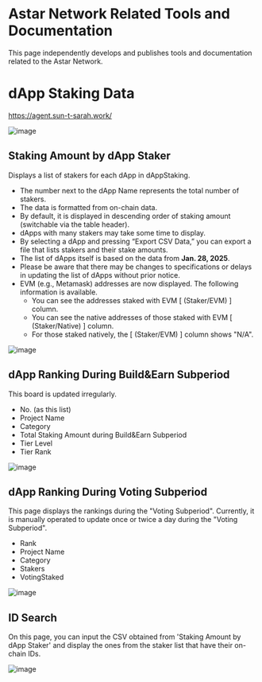 # Astar Network Related Tools and Documentation

This page independently develops and publishes tools and documentation related to the Astar Network.

dApp Staking Data
=============

https://agent.sun-t-sarah.work/

![image](https://github.com/user-attachments/assets/032f077c-0b2f-4313-9522-442c175b27f6)

## Staking Amount by dApp Staker

Displays a list of stakers for each dApp in dAppStaking.

- The number next to the dApp Name represents the total number of stakers.
- The data is formatted from on-chain data.
- By default, it is displayed in descending order of staking amount (switchable via the table header).
- dApps with many stakers may take some time to display.
- By selecting a dApp and pressing “Export CSV Data,” you can export a file that lists stakers and their stake amounts.
- The list of dApps itself is based on the data from **Jan. 28, 2025**.
- Please be aware that there may be changes to specifications or delays in updating the list of dApps without prior notice.
- EVM (e.g., Metamask) addresses are now displayed. The following information is available.
  * You can see the addresses staked with EVM [ (Staker/EVM) ] column.
  * You can see the native addresses of those staked with EVM [ (Staker/Native) ] column.
  * For those staked natively, the [ (Staker/EVM) ] column shows "N/A".

![image](https://github.com/user-attachments/assets/47f8b6ff-8b6c-4d53-b09c-f05c5e06104a)


## dApp Ranking During Build&Earn Subperiod

This board is updated irregularly.

- No. (as this list)
- Project Name
- Category
- Total Staking Amount during Build&Earn Subperiod
- Tier Level
- Tier Rank

![image](https://github.com/user-attachments/assets/88a2ea19-a920-4b6c-aa96-9b8fd502f972)

## dApp Ranking During Voting Subperiod

This page displays the rankings during the "Voting Subperiod". 
Currently, it is manually operated to update once or twice a day during the "Voting Subperiod".

- Rank
- Project Name
- Category
- Stakers
- VotingStaked

![image](https://github.com/tksarah/bc/assets/11060137/f4533b9c-9a63-4b3b-a06a-c21108cb5dd4)

## ID Search

On this page, you can input the CSV obtained from 'Staking Amount by dApp Staker' and display the ones from the staker list that have their on-chain IDs.

![image](https://github.com/user-attachments/assets/e09038ab-6bc3-40f5-8253-cc8958624ac7)



